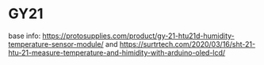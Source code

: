 # GY21
base info: https://protosupplies.com/product/gy-21-htu21d-humidity-temperature-sensor-module/ and https://surtrtech.com/2020/03/16/sht-21-htu-21-measure-temperature-and-himidity-with-arduino-oled-lcd/
